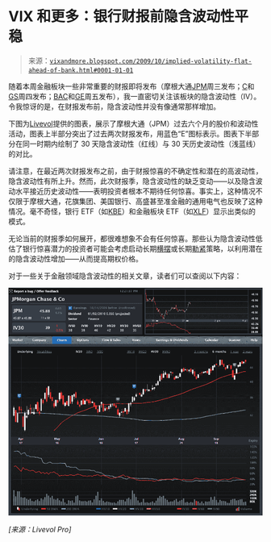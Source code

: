 <!--yml

分类：未分类

日期：2024-05-18 17:26:47

-->

# VIX 和更多：银行财报前隐含波动性平稳

> 来源：[`vixandmore.blogspot.com/2009/10/implied-volatility-flat-ahead-of-bank.html#0001-01-01`](http://vixandmore.blogspot.com/2009/10/implied-volatility-flat-ahead-of-bank.html#0001-01-01)

随着本周金融板块一些非常重要的财报即将发布（摩根大通[JPM](http://vixandmore.blogspot.com/search/label/JPM)周三发布；[C](http://vixandmore.blogspot.com/search/label/C)和[GS](http://vixandmore.blogspot.com/search/label/GS)周四发布；[BAC](http://vixandmore.blogspot.com/search/label/BAC)和[GE](http://vixandmore.blogspot.com/search/label/GE)周五发布），我一直密切关注该板块的隐含波动性（IV）。令我惊讶的是，在财报发布前，隐含波动性并没有像通常那样增加。

下图为[Livevol](http://www.livevol.com/)提供的图表，展示了摩根大通（JPM）过去六个月的股价和波动性活动，图表上半部分突出了过去两次财报发布，用蓝色“E”图标表示。图表下半部分在同一时期内绘制了 30 天隐含波动性（红线）与 30 天历史波动性（浅蓝线）的对比。

请注意，在最近两次财报发布之前，由于财报惊喜的不确定性和潜在的高波动性，隐含波动性有所上升。然而，此次财报季，隐含波动性的缺乏变动——以及隐含波动水平接近历史波动性——表明投资者根本不期待任何惊喜。事实上，这种情况不仅限于摩根大通，花旗集团、美国银行、高盛甚至准金融的通用电气也反映了这种情况。毫不奇怪，银行 ETF（如[KBE](http://vixandmore.blogspot.com/search/label/KBE)）和金融板块 ETF（如[XLF](http://vixandmore.blogspot.com/search/label/XLF)）显示出类似的模式。

无论当前的财报季如何展开，都很难想象不会有任何惊喜。那些认为隐含波动性低估了银行惊喜潜力的投资者可能会考虑启动长期[横摆](http://vixandmore.blogspot.com/search/label/straddle)或长期[勒紧](http://vixandmore.blogspot.com/search/label/strangle)策略，以利用潜在的隐含波动性增加——从而提高期权价格。

对于一些关于金融领域隐含波动性的相关文章，读者们可以查阅以下内容：

![](img/a732e6b7df59028f52ccc5b40aced75f.png)

*[来源：Livevol Pro]*
